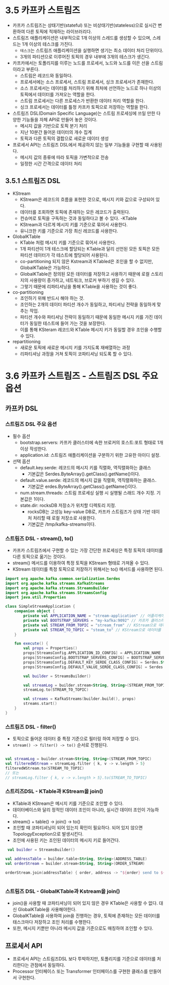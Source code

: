 # 3.5 카프카 스트림즈

- 카프카 스트림즈는 상태기반(stateful) 또는 비상태기반(stateless)으로 실시간 변환하여 다른 토픽에 적재하는 라이브러리다.
- 스트림즈 애플리케이션은 내부적으로 1개 이상의 스레드를 생성할 수 있으며, 스레드는 1개 이상의 테스크를 가진다.
  - `테스크`는 스트림즈 애플리케이션을 실행하면 생기는 최소 데이터 처리 단위이다.
  - 3개의 파티션으로 이루어진 토픽의 경우 내부에 3개의 테스크가 생긴다.
- 카프카에서는 토폴리지를 이루는 노드를 프로세서, 노드와 노드를 이은 선을 스트림 이라고 부른다.
  - 스트림은 레코드와 동일하다.
  - 프로세서에는 소스 프로세서, 스트림 프로세서, 싱크 프로세서가 존재한다.
  - 소스 프로세서는 데이터를 처리하기 위해 최처에 선언하는 노드로 하나 이상의 토픽에서 데이터를 가져오는 역할을 한다.
  - 스트림 프로세서는 다른 프로세스가 반환한 데이터 처리 역할을 한다.
  - 싱크 프로세서는 데이터를 틀정 카프카 토픽으로 저장하는 역할을 한다.
- 스트림즈 DSL(Domain Specific Language)는 스트림 프로세싱에 쓰일 만한 다양한 기능들을 자체 API로 만들어 놓은 것이다.
  - 메시지 값을 기반으로 토픽 분기 처리
  - 지난 10분간 들어온 데이터의 개수 집계
  - 토픽과 다른 토픽의 결합으로 새로운 데이터 생성
- 프로세서 API는 스트림즈 DSL에서 제공하지 않는 일부 기능들을 구현할 때 사용된다.
  - 메시지 값의 종류에 따라 토픽을 가변적으로 전송
  - 일정한 시간 간격으로 데이터 처리

## 3.5.1 스트림즈 DSL

- KStream
  - KStream은 레코드의 흐름을 표현한 것으로, 메시지 키와 값으로 구성되어 있다.
  - 데이터를 조회하면 토픽에 존재하는 모든 레코드가 출력된다.
  - 컨슈머로 토픽을 구독하는 것과 동일하다고 볼 수 있다.
    -KTable
  - KStream과 다르게 메시지 키를 기준으로 묶어서 사용한다.
  - 유니크한 키를 기준으로 가장 최신 레코드를 사용한다.
- GlobalKTable
  - KTable 처럼 메시지 키를 기준으로 묶어서 사용한다.
  - 1개 파티션이 1개 테스크에 할당되는 KTable과 달리 선언된 모든 토픽은 모든 파티션 데이터가 각 테스트에 할당되어 사용된다.
  - co-partitioning 되지 않은 Kstream과 KTabled은 조인을 할 수 없지만, GlobalKTable은 가능하다.
  - GlobalKTable은 정의된 모든 데이터를 저장하고 사용하기 때문에 로컬 스토리지의 사용량이 증가하고, 네트워크, 브로커 부하기 생길 수 있다.
  - 그렇기 때문에 리파티셔닝을 통해 KTable을 사용하는 것이 좋다.
- co-partitioning
  - 조인하기 위해 반드시 해야 하는 것.
  - 조인하는 2개의 데이터 파티션 개수가 동일하고, 파티셔닝 전략을 동일하게 맞추는 작업.
  - 파티션 개수와 파티셔닝 전략이 동일하기 때문에 동일한 메시지 키를 가진 데이터가 동일한 테스트에 들어 가는 것을 보장한다.
  - 이를 통해 KSteram 레코드와 KTable 메시지 키가 동일할 경우 조인을 수행할 수 있다.
- repartitioning
  - 새로운 토픽에 새로운 메시지 키를 가지도록 재배열하는 과정
  - 리파티셔닝 과정을 거쳐 토픽이 코파티셔닝 되도록 할 수 있다.

# 3.6 카프카 스트림즈 - 스트림즈 DSL 주요 옵션

## 카프카 DSL

### 스트림즈 DSL 주요 옵션

- 필수 옵션
  - bootstrap.servers: 카프카 클러스터에 속한 브로커의 호스트:포트 형태로 1개 이상 작성한다.
  - application.id: 스트림즈 애플리케이션을 구분하기 위한 고유한 아이디 설정.
- 선택 옵션
  - default.key.serde: 레코드의 메시지 키를 직렬화, 역직렬화하는 클래스
    - 기본값은 Serdes.ByteArray().getClass().getName()이다.
  - default.value.serde: 레코드의 메시지 값을 직렬화, 역직렬화하는 클래스.
    - 기본값은 erdes.ByteArray().getClass().getName()이다.
  - num.stream.threads: 스트림 프로세싱 실행 시 실행될 스래드 개수 지정. 기본값은 1이다.
  - state.dir: rocksDB 저장소가 위치할 디렉토리 지정.
    - rocksDB는 고성능 key-value DB로, 카프카 스트림즈가 상태 기반 데이처 처리할 때 로컬 저장소로 사용한다.
    - 기본값은 /tmp/kafka-streams이다.

### 스트림즈 DSL - stream(), to()

- 카프카 스트림즈에서 구현할 수 있는 가장 간단한 프로세싱은 특정 토픽의 데이터를 다른 토픽으로 옮기는 것이다.
- stream() 메서드를 이용하여 특정 토픽을 KStream 형태로 가져올 수 있다.
- KStream 데이터를 특정 토픽으로 저장하기 위해서는 to() 메서드를 사용하면 된다.

```kotlin
import org.apache.kafka.common.serialization.Serdes
import org.apache.kafka.streams.KafkaStreams
import org.apache.kafka.streams.StreamsBuilder
import org.apache.kafka.streams.StreamsConfig
import java.util.Properties

class SimpleStreamApplication {
    companion object {
        private val APPLICATION_NAME = "stream-application" // 어플리케이션 아이디
        private val BOOTSTRAP_SERVERS = "my-kafka:9092" // 카프카 클러스터 정보. 호스트:포트
        private val STREAM_FROM_TOPIC = "stream_from" // KStream으로 데이터를 옮기기 위한 토픽
        private val STREAM_TO_TOPIC = "steam_to" // KStream으로 데이터를 받기 위한 토픽
    }

    fun execute() {
        val props = Properties()
        props[StreamsConfig.APPLICATION_ID_CONFIG] = APPLICATION_NAME
        props[StreamsConfig.BOOTSTRAP_SERVERS_CONFIG] = BOOTSTRAP_SERVERS
        props[StreamsConfig.DEFAULT_KEY_SERDE_CLASS_CONFIG] = Serdes.String().javaClass.name
        props[StreamsConfig.DEFAULT_VALUE_SERDE_CLASS_CONFIG] = Serdes.String().javaClass.name

        val builder = StreamsBuilder()

        val streamLog = builder.stream<String, String>(STREAM_FROM_TOPIC)
        streamLog.to(STREAM_TO_TOPIC)

        val streams = KafkaStreams(builder.build(), props)
        streams.start()
    }
}

```

### 스트림즈 DSL - filter()

- 토픽으로 들어온 데이터 중 특정 기준으로 필터링 하여 저장할 수 있다.
- `stream() -> filter() -> to()` 순서로 진행된다.

```kotlin

val streamLog = builder.stream<String, String>(STREAM_FROM_TOPIC)
val filteredWStream = streamLog.filter { k, v -> v.length > 5}
filteredWStream.to(STREAM_TO_TOPIC)
// 또는
// streamLog.filter { k, v -> v.length > 5}.to(STREAM_TO_TOPIC)

```

### 스트리즈DSL - KTable과 KStream을 join()

- KTable과 KStream은 메시지 키를 기준으로 조인할 수 있다.
- 데이터베이스와 달리 정적인 데이터 조인이 아니라, 실시간 데이터 조인이 가능하다.
- stream() + table() -> join() -> to()
- 조인할 때 코파티셔닝이 되어 있는지 확인이 필요하다. 되어 있지 않으면 TopologyException으로 발생시킨다.
- 조인에 사용된 키는 조인된 데이터의 메시지 키로 들어간다.

```kotlin
 val builder = StreamsBuilder()

val addressTable = builder.table<String, String>(ADDRESS_TABLE)
val orderStream = builder.stream<String, String>(ORDER_STREAM)
        
orderStream.join(addressTable) { order, address -> "${order} send to ${address}" }.to(ORDER_JOIN_STREAM)
                
```

### 스트림즈 DSL - GlobalKTable과 Kstream을 join()

- join()을 사용할 때 코파티셔닝이 되어 있지 않은 경우 KTable은 사용할 수 없다. 대신 GlobalKTable을 사용해야한다.
- GlobalKTable을 사용하여 join을 진행하는 경우, 토픽에 존재하는 모든 데이터를 태스크마다 저장하고 조인 처리를 수행한다.
- 또한, 메시지 키뿐만 아니라 메시지 값을 기준으로도 매칭하여 조인할 수 있다.

## 프로세서 API

- 프로세서 API는 스트림즈DSL 보다 투박하지만, 토폴리지를 기준으로 데이터를 처리한다는 관점에서 동일하다.
- Processor 인터페이스 또는 Transformer 인터페이스를 구현한 클래스를 만들어서 구현한다.
